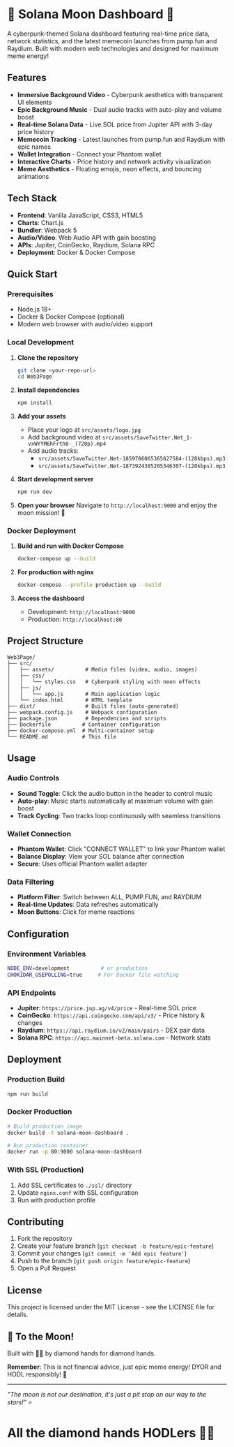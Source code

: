 # 🚀 Solana Moon Dashboard 🌙

A cyberpunk-themed Solana dashboard featuring real-time price data, network statistics, and the latest memecoin launches from pump.fun and Raydium. Built with modern web technologies and designed for maximum meme energy!

## Features

- **Immersive Background Video** - Cyberpunk aesthetics with transparent UI elements
- **Epic Background Music** - Dual audio tracks with auto-play and volume boost
- **Real-time Solana Data** - Live SOL price from Jupiter API with 3-day price history
- **Memecoin Tracking** - Latest launches from pump.fun and Raydium with epic names
- **Wallet Integration** - Connect your Phantom wallet
- **Interactive Charts** - Price history and network activity visualization
- **Meme Aesthetics** - Floating emojis, neon effects, and bouncing animations

## Tech Stack

- **Frontend**: Vanilla JavaScript, CSS3, HTML5
- **Charts**: Chart.js
- **Bundler**: Webpack 5
- **Audio/Video**: Web Audio API with gain boosting
- **APIs**: Jupiter, CoinGecko, Raydium, Solana RPC
- **Deployment**: Docker & Docker Compose

## Quick Start

### Prerequisites

- Node.js 18+
- Docker & Docker Compose (optional)
- Modern web browser with audio/video support

### Local Development

1. **Clone the repository**
   ```bash
   git clone <your-repo-url>
   cd Web3Page
   ```

2. **Install dependencies**
   ```bash
   npm install
   ```

3. **Add your assets**
   - Place your logo at `src/assets/logo.jpg`
   - Add background video at `src/assets/SaveTwitter.Net_1-vxWYYM6hFrth0-_(720p).mp4`
   - Add audio tracks:
     - `src/assets/SaveTwitter.Net-1859786065365827584-(128kbps).mp3`
     - `src/assets/SaveTwitter.Net-1873924385205346307-(128kbps).mp3`

4. **Start development server**
   ```bash
   npm run dev
   ```

5. **Open your browser**
   Navigate to `http://localhost:9000` and enjoy the moon mission! 🚀

### Docker Deployment

1. **Build and run with Docker Compose**
   ```bash
   docker-compose up --build
   ```

2. **For production with nginx**
   ```bash
   docker-compose --profile production up --build
   ```

3. **Access the dashboard**
   - Development: `http://localhost:9000`
   - Production: `http://localhost:80`

## Project Structure

```
Web3Page/
├── src/
│   ├── assets/          # Media files (video, audio, images)
│   ├── css/
│   │   └── styles.css   # Cyberpunk styling with neon effects
│   ├── js/
│   │   └── app.js       # Main application logic
│   └── index.html       # HTML template
├── dist/                # Built files (auto-generated)
├── webpack.config.js    # Webpack configuration
├── package.json         # Dependencies and scripts
├── Dockerfile          # Container configuration
├── docker-compose.yml  # Multi-container setup
└── README.md           # This file
```

## Usage

### Audio Controls
- **Sound Toggle**: Click the audio button in the header to control music
- **Auto-play**: Music starts automatically at maximum volume with gain boost
- **Track Cycling**: Two tracks loop continuously with seamless transitions

### Wallet Connection
- **Phantom Wallet**: Click "CONNECT WALLET" to link your Phantom wallet
- **Balance Display**: View your SOL balance after connection
- **Secure**: Uses official Phantom wallet adapter

### Data Filtering
- **Platform Filter**: Switch between ALL, PUMP.FUN, and RAYDIUM
- **Real-time Updates**: Data refreshes automatically
- **Moon Buttons**: Click for meme reactions

## Configuration

### Environment Variables
```bash
NODE_ENV=development          # or production
CHOKIDAR_USEPOLLING=true     # For Docker file watching
```

### API Endpoints
- **Jupiter**: `https://price.jup.ag/v4/price` - Real-time SOL price
- **CoinGecko**: `https://api.coingecko.com/api/v3/` - Price history & changes
- **Raydium**: `https://api.raydium.io/v2/main/pairs` - DEX pair data
- **Solana RPC**: `https://api.mainnet-beta.solana.com` - Network stats

## Deployment

### Production Build
```bash
npm run build
```

### Docker Production
```bash
# Build production image
docker build -t solana-moon-dashboard .

# Run production container
docker run -p 80:9000 solana-moon-dashboard
```

### With SSL (Production)
1. Add SSL certificates to `./ssl/` directory
2. Update `nginx.conf` with SSL configuration
3. Run with production profile

## Contributing

1. Fork the repository
2. Create your feature branch (`git checkout -b feature/epic-feature`)
3. Commit your changes (`git commit -m 'Add epic feature'`)
4. Push to the branch (`git push origin feature/epic-feature`)
5. Open a Pull Request

## License

This project is licensed under the MIT License - see the LICENSE file for details.

## 🌙 To the Moon!

Built with 💎🙌 by diamond hands for diamond hands. 

**Remember**: This is not financial advice, just epic meme energy! DYOR and HODL responsibly! 🚀

---

*"The moon is not our destination, it's just a pit stop on our way to the stars!"* ⭐

# All the diamond hands HODLers 💎🙌
